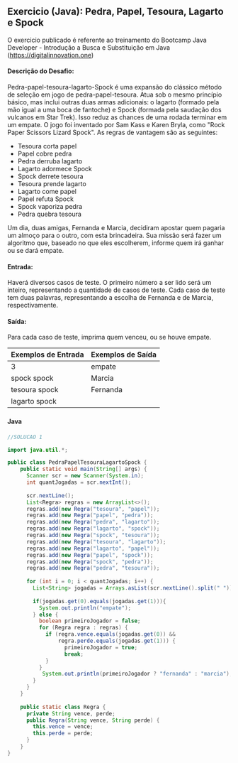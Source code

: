 ## Exercicio (Java):  Pedra, Papel, Tesoura, Lagarto e Spock

O exercicio publicado é referente ao treinamento do Bootcamp Java Developer - Introdução a Busca e Substituição em Java 
(https://digitalinnovation.one)


#### Descrição do Desafio:

Pedra-papel-tesoura-lagarto-Spock é uma expansão do clássico método de seleção em jogo de pedra-papel-tesoura. Atua sob o mesmo princípio básico, mas inclui outras duas armas adicionais: o lagarto (formado pela mão igual a uma boca de fantoche) e Spock (formada pela saudação dos vulcanos em Star Trek). Isso reduz as chances de uma rodada terminar em um empate. O jogo foi inventado por Sam Kass e Karen Bryla, como "Rock Paper Scissors Lizard Spock". As regras de vantagem são as seguintes:

- Tesoura corta papel
- Papel cobre pedra
- Pedra derruba lagarto
- Lagarto adormece Spock
- Spock derrete tesoura
- Tesoura prende lagarto
- Lagarto come papel
- Papel refuta Spock
- Spock vaporiza pedra
- Pedra quebra tesoura

Um dia, duas amigas, Fernanda e Marcia, decidiram apostar quem pagaria um almoço para o outro, com esta brincadeira. Sua missão será fazer um algoritmo que, baseado no que eles escolherem, informe quem irá ganhar ou se dará empate.

#### Entrada: 

Haverá diversos casos de teste. O primeiro número a ser lido será um inteiro, representando a quantidade de casos de teste. Cada caso de teste tem duas palavras, representando a escolha de Fernanda e de Marcia, respectivamente.

#### Saída: 

Para cada caso de teste, imprima quem venceu, ou se houve empate.

Exemplos de Entrada  | Exemplos de Saída
------------- | -------------
3 | empate
spock spock | Marcia
tesoura spock | Fernanda
lagarto spock |


#### Java　

```java
//SOLUCAO 1

import java.util.*;

public class PedraPapelTesouraLagartoSpock {
    public static void main(String[] args) {
      Scanner scr = new Scanner(System.in);
      int quantJogadas = scr.nextInt();
        
      scr.nextLine();
      List<Regra> regras = new ArrayList<>();
      regras.add(new Regra("tesoura", "papel"));
      regras.add(new Regra("papel", "pedra"));
      regras.add(new Regra("pedra", "lagarto"));
      regras.add(new Regra("lagarto", "spock"));
      regras.add(new Regra("spock", "tesoura"));
      regras.add(new Regra("tesoura", "lagarto"));
      regras.add(new Regra("lagarto", "papel"));
      regras.add(new Regra("papel", "spock"));
      regras.add(new Regra("spock", "pedra"));
      regras.add(new Regra("pedra", "tesoura"));
        
      for (int i = 0; i < quantJogadas; i++) {
        List<String> jogadas = Arrays.asList(scr.nextLine().split(" "));
            
        if(jogadas.get(0).equals(jogadas.get(1))){
          System.out.println("empate");
        } else {
          boolean primeiroJogador = false;
          for (Regra regra : regras) {
            if (regra.vence.equals(jogadas.get(0)) && 
                regra.perde.equals(jogadas.get(1))) {
                  primeiroJogador = true;
                  break;
            }
          }
           System.out.println(primeiroJogador ? "fernanda" : "marcia");
        }
      }
    }
    
    public static class Regra {
      private String vence, perde;
      public Regra(String vence, String perde) {
        this.vence = vence;
        this.perde = perde;
      }
    }
}

```


